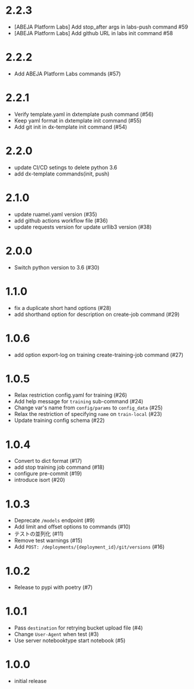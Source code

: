 # 2.2.3
- [ABEJA Platform Labs] Add stop_after args in labs-push command #59
- [ABEJA Platform Labs] Add github URL in labs init command #58

# 2.2.2
- Add ABEJA Platform Labs commands (#57)

# 2.2.1
- Verify template.yaml in dxtemplate push command (#56)
- Keep yaml format in dxtemplate init command (#55)
- Add git init in dx-template init command (#54)

# 2.2.0
- update CI/CD setings to delete python 3.6
- add dx-template commands(init, push)

# 2.1.0
- update ruamel.yaml version (#35)
- add github actions workflow file (#36)
- update requests version for update urllib3 version (#38)

# 2.0.0
- Switch python version to 3.6 (#30)

# 1.1.0
- fix a duplicate short hand options (#28)
- add shorthand option for description on create-job command (#29)

# 1.0.6
- add option export-log on training create-training-job command (#27)

# 1.0.5
- Relax restriction config.yaml for training (#26)
- Add help message for `training` sub-command (#24)
- Change var's name from `config/params` to `config_data` (#25)
- Relax the restriction of specifying `name` on `train-local` (#23)
- Update training config schema (#22)

# 1.0.4
- Convert to dict format (#17)
- add stop training job command (#18)
- configure pre-commit (#19)
- introduce isort (#20)

# 1.0.3
- Deprecate `/models` endpoint (#9)
- Add limit and offset options to commands (#10)
- テストの並列化 (#11)
- Remove test warnings (#15)
- Add `POST: /deployments/{deployment_id}/git/versions` (#16)

# 1.0.2
- Release to pypi with poetry (#7)

# 1.0.1
- Pass `destination` for retrying bucket upload file (#4)
- Change `User-Agent` when test (#3)
- Use server notebooktype start notebook (#5)

# 1.0.0
- initial release
